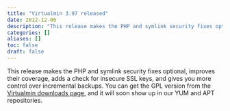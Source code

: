 ```yaml
---
title: "Virtualmin 3.97 released"
date: 2012-12-06
description: "This release makes the PHP and symlink security fixes optional, improves their coverage, adds a..."
categories: []
aliases: []
toc: false
draft: false
---
```

This release makes the PHP and symlink security fixes optional, improves their coverage, adds a check for insecure SSL keys, and gives you more control over incremental backups. You can get the GPL version from the [Virtualmin downloads page][1], and it will soon show up in our YUM and APT repositories.

  [1]: vdownload.html

